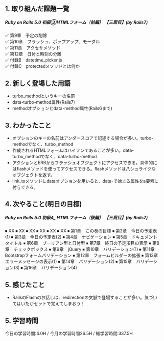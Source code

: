 ## 1. 取り組んだ課題一覧
##### Ruby on Rails 5.0 初級③HTMLフォーム（前編） 【三周目】(by Rails7)
✅ 第9章　予定の削除    
✅ 第10章　フラッシュ、ポップアップ、モーダル  
✅ 第11章　アクセサメソッド  
✅ 第12章　日付と時刻の分離  
✅ 付録B　datetime_picker.js  
✅ 付録C　protectedメソッドとは何か　

## 2. 新しく登場した用語
- turbo_methodというキーの名前
- data-turbo-method属性(Rails7)
- methodオプションとdata-method属性(Rails6まで)

## 3. わかったこと
- オプションのキーの名前はアンダースコアで記述する場合が多い。turbo-methodでなく、turbo_method
- 作成されるHTMLフォームはハイフンであることが多い。data-turbo_methodでなく、data-turbo-method
- アクションとERBからフラッシュオブジェクトにアクセスできる。具体的にはflashメソッドを使ってアクセスできる。flashメソッドは八シュライクなオブジェクトを返す。
- link_toメソッドにdataオプションを用いると、data-で始まる属性をa要素に付与できる。

## 4. 次やること(明日の目標) 
##### Ruby on Rails 5.0 初級4_ HTMLフォーム（後編）   【三周目】(by Rails7)
⏹ XX
⏹ XX
⏹ XX
⏹ XX
⏹ XX
⏹ XX
⏹ 第1章　この巻の目標
⏹ 第2章　今日の予定表(1)
⏹ 第3章　今日の予定表(2)
⏹ 第4章　ナビゲーション
⏹ 第5章　ドキュメントタイトル
⏹ 第6章　ブーリアン型と日付型
⏹ 第7章　終日の予定項目の表示
⏹ 第8章　チェックボックス
⏹ 第9章　jQuery
⏹ 第10章　バリデーション(1)
⏹ 第11章　Bootstrapフォームバリデーション
⏹ 第12章　フォームビルダーの拡張
⏹ 第13章　エラーメッセージの表示(1)
⏹ 第14章　バリデーション(2)
⏹ 第15章　バリデーション(3)
⏹ 第16章　バリデーション(4)



## 5. 感じたこと
- RailsのFlashのお話しは、redirectionの文脈で登場することが多い。気づいてはいたがセットで覚えてしまおう！

## 5. 学習時間
今日の学習時間:4.0H / 今月の学習時間26.5H / 総学習時間:337.5H　

